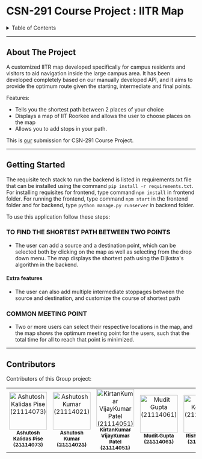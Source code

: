 <a name="readme-top"></a>

# CSN-291 Course Project : IITR Map 

<!-- TABLE OF CONTENTS -->
<details>
  <summary>Table of Contents</summary>
  <ol>
    <li>
      <a href="#about-the-project">About The Project</a>
    </li>
    <li>
      <a href="#getting-started">Getting Started</a>
      <ul>
        <li>
          <a href="#to-find-the-shortest-path-between-two-points">To find the shortest path between two points</a>
          <ul>
            <li><a href="#extra-features">Extra features</a></li>
          </ul>
        </li>
        <li>
        <a href="#common-meeting-point">Common Meeting Point</a>
        </li>
      </ul>
    </li>
    <li><a href="#contributors">Contributors</a></li>
  </ol>
</details>

***

<!-- ABOUT THE PROJECT -->
## About The Project

A customized IITR map developed specifically for campus residents and visitors to aid navigation inside the large campus area. It has been developed completely based on our manually developed API, and it aims to provide the optimum route given the starting, intermediate and final points.

Features:
* Tells you the shortest path between 2 places of your choice
* Displays a map of IIT Roorkee and allows the user to choose places on the map
* Allows you to add stops in your path.

This is [our](#contributors) submission for CSN-291 Course Project.

---

<!-- GETTING STARTED -->
## Getting Started

The requisite tech stack to run the backend is listed in requirements.txt file that can be installed using the command `pip install -r requirements.txt`.
For installing requisites for frontend, type command `npm install` in frontend folder.
For running the frontend, type command `npm start` in the frontend folder and for backend, type `python manage.py runserver` in backend folder.

To use this application follow these steps:

### TO FIND THE SHORTEST PATH BETWEEN TWO POINTS

* The user can add a source and a destination point, which can be selected both by clicking on the map as well as selecting from the drop down menu. The map displays the shortest path using the Dijkstra's algorithm in the backend.

#### Extra features
* The user can also add multiple intermediate stoppages between the source and destination, and customize the course of shortest path

### COMMON MEETING POINT
* Two or more users can select their respective locations in the map, and the map shows the optimum meeting point for the users, such that the total time for all to reach that point is minimized.

---
<!-- Contributors -->
## Contributors
Contributors of this Group project:

<table>
  <tbody>
    <tr>
      <td align="center"><a href="https://github.com/i-love-chess"><img src="https://avatars.githubusercontent.com/u/101268569?v=4" width="100px;" alt="Ashutosh Kalidas Pise (21114073)"/><br /><sub><b>Ashutosh Kalidas Pise (21114073)</b></sub>
      </td>
      <td align="center"><a href="https://github.com/ashutoshkr129"><img src="https://avatars.githubusercontent.com/u/96130203?v=4" width="100px;" alt="Ashutosh Kumar (21114021)"/><br /><sub><b>Ashutosh Kumar (21114021)</b></sub>
      </td>
      <td align="center"><a href="https://github.com/kirtan03"><img src="https://avatars.githubusercontent.com/u/95969313?v=4" width="100px;" alt="KirtanKumar VijayKumar Patel (21114051)"/><br /><sub><b>KirtanKumar VijayKumar Patel (21114051)</b></sub>
      </td>
      <td align="center"><a href="https://github.com/Magnesium12"><img src="https://avatars.githubusercontent.com/u/99383854?v=4" width="100px;" alt="Mudit Gupta (21114061)"/><br /><sub><b>Mudit Gupta (21114061)</b></sub>
      </td>
      <td align="center"><a href="https://github.com/kej-r03"><img src="https://avatars.githubusercontent.com/u/99071926?v=4" width="100px;" alt="Rishi Kejriwal (21114081)"/><br /><sub><b>Rishi Kejriwal (21114081)</b></sub>
      </td>
      <td align="center"><a href="https://github.com/rohan-kalra904"><img src="https://avatars.githubusercontent.com/u/94923525?v=4" width="100px;" alt="Rohan Kalra (21114083)"/><br /><sub><b>Rohan Kalra (21114083)</b></sub>
      </td>
    </tr>
  </tbody>
  <tfoot>

  </tfoot>
</table>
